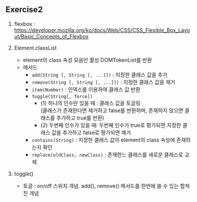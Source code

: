 ## Exercise2
1. flexbox : https://developer.mozilla.org/ko/docs/Web/CSS/CSS_Flexible_Box_Layout/Basic_Concepts_of_Flexbox

2. Element.classList  
    - element의 class 속성 모음인 활성 DOMTokenList를 반환
    - 메서드
        - `add(String [, String [, ...]])` : 지정한 클래스 값을 추가
        - `remove(String [, String [, ...]])` : 지정한 클래스 값을 제거
        - `item(Number)` : 인덱스를 이용하여 클래스 값 반환
        - `toggle(String[, force])`
            - (1) 하나의 인수만 있을 때 : 클래스 값을 토글링  
                (클래스가 존재한다면 제거하고 false를 반환하며, 존재하지 않으면 클래스를 추가하고 true를 반환)
            - (2) 두번째 인수가 있을 때: 두번째 인수가 true로 평가되면 지정한 클래스 값을 추가하고 false로 평가되면 제거
        - `contains(String)` : 지정한 클래스 값이 element의 class 속성에 존재하는지 확인
        - `replace(oldClass, newClass)` : 존재한느 클래스를 새로운 클래스로 교체

3. toggle()
    - 토글 : on/off 스위치 개념. add(), remove() 메서드를 한번에 쓸 수 있는 합쳐진 개념